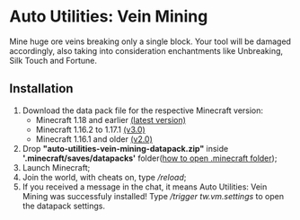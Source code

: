 # Auto Utilities: Vein Mining

  Mine huge ore veins breaking only a single block. Your tool will be damaged accordingly, also taking into consideration enchantments like Unbreaking, Silk Touch and Fortune.
  
## Installation

1. Download the data pack file for the respective Minecraft version:
    - Minecraft 1.18 and earlier [(latest version)](https://github.com/TheWii/auto-utilities-vein-mining/releases/latest)
    - Minecraft 1.16.2 to 1.17.1 [(v3.0)](https://github.com/TheWii/auto-utilities-vein-mining/releases/tag/v3.0)
    - Minecraft 1.16.1 and older [(v2.0)](https://github.com/TheWii/auto-utilities-vein-mining/releases/tag/v2.0)
1. Drop **"auto-utilities-vein-mining-datapack.zip"** inside **'.minecraft/saves/datapacks'** folder([how to open .minecraft folder](https://minecraft.gamepedia.com/.minecraft));
1. Launch Minecraft;
1. Join the world, with cheats on, type */reload*;
1. If you received a message in the chat, it means Auto Utilities: Vein Mining was successfuly installed! Type */trigger tw.vm.settings* to open the datapack settings.
